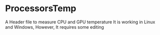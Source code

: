 # ProcessorsTemp
A Header file to measure CPU and GPU temperature
It is working in Linux and Windows, However, It requires some editing
